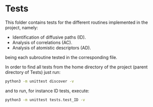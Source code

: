 # Tests

This folder contains tests for the different routines implemented in the project, namely:

- Identification of diffusive paths (ID).
- Analysis of correlations (AC).
- Analysis of atomistic descriptors (AD).

being each subroutine tested in the corresponding file.

In order to find all tests from the home directory of the project (parent directory of Tests) just run:

```bash
python3 -m unittest discover -v
```

and to run, for instance ID tests, execute:

```bash
python3 -m unittest tests.test_ID -v
```
